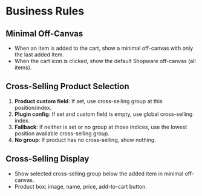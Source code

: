 # Business Rules

## Minimal Off-Canvas

- When an item is added to the cart, show a minimal off-canvas with only the last added item.
- When the cart icon is clicked, show the default Shopware off-canvas (all items).

## Cross-Selling Product Selection

1. **Product custom field**: If set, use cross-selling group at this position/index.
2. **Plugin config**: If set and custom field is empty, use global cross-selling index.
3. **Fallback**: If neither is set or no group at those indices, use the lowest position available cross-selling group.
4. **No group**: If product has no cross-selling, show nothing.

## Cross-Selling Display

- Show selected cross-selling group below the added item in minimal off-canvas.
- Product box: image, name, price, add-to-cart button.
